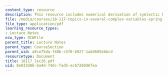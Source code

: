 ```yaml
---
content_type: resource
description: This resource includes numerical derivation of symlectic hodge theory.
file: /media/courses/18-117-topics-in-several-complex-variables-spring-2005/8e833d86ba4d74dcfad5ec67260d6fea_18117_lec26.pdf
file_type: application/pdf
learning_resource_types:
- Lecture Notes
ocw_type: OCWFile
parent_title: Lecture Notes
parent_type: CourseSection
parent_uid: a8ce75da-f40b-c5f0-b927-1ad4605ebbcd
resourcetype: Document
title: 18117_lec26.pdf
uid: 8e833d86-ba4d-74dc-fad5-ec67260d6fea
---
```


